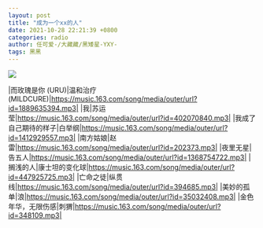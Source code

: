 ```yaml
---
layout: post
title: "成为一个xx的人"
date: 2021-10-28 22:21:39 +0800
categories: radio
author: 任可爱-/大藏藏/黑矮星-YXY-
tags: 黑黑
---
```

![]({{site.baseurl}}/images/cover_20211028.jpg)

|而玫瑰是你 (URU)|温和治疗(MILDCURE)|https://music.163.com/song/media/outer/url?id=1889635394.mp3|
|我|苏运莹|https://music.163.com/song/media/outer/url?id=402070840.mp3|
|我成了自己期待的样子|白举纲|https://music.163.com/song/media/outer/url?id=1412929557.mp3|
|南方姑娘|赵雷|https://music.163.com/song/media/outer/url?id=202373.mp3|
|夜里无星|告五人|https://music.163.com/song/media/outer/url?id=1368754722.mp3|
|搁浅的人|康士坦的变化球|https://music.163.com/song/media/outer/url?id=447925725.mp3|
|亡命之徒|纵贯线|https://music.163.com/song/media/outer/url?id=394685.mp3|
|美妙的孤单|浪|https://music.163.com/song/media/outer/url?id=35032408.mp3|
|金色年华，无限伤感|刺猬|https://music.163.com/song/media/outer/url?id=348109.mp3|

